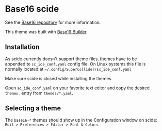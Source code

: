 # Base16 scide
See the [Base16 repository](https://github.com/chriskempson/base16) for more information.

This theme was built with [Base16 Builder](https://github.com/chriskempson/base16-builder).

## Installation
As scide currently doesn't support theme files, themes have to be appended to
`sc_ide_conf.yaml` config file. On Linux systems this file is normally located at `~/.config/SuperCollider/sc_ide_conf.yaml`

Make sure scide is closed while installing the themes.

Open `sc_ide_conf.yaml` on your favorite text editor and copy the desired
`themes:` entry from `themes/*.yaml`.

## Selecting a theme
The `base16-*` themes should show up in the Configuration window on scide:
`Edit > Preferences > Editor > Font & Colors`
